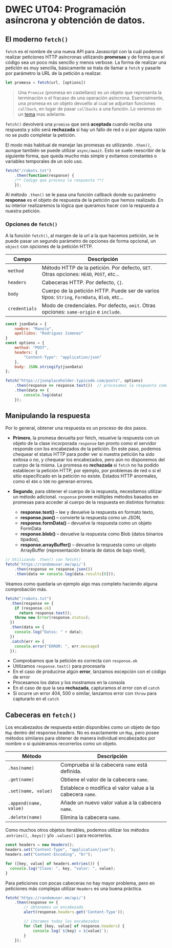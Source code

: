 # DWEC UT04: Programación asíncrona y obtención de datos.

## El moderno `fetch()`

`fetch` es el nombre de una nueva API para Javascript con la cuál podemos realizar peticiones HTTP asíncronas utilizando **promesas** y de forma que el código sea un poco más sencillo y menos verbose. La forma de realizar una petición es muy sencilla, básicamente se trata de llamar a `fetch` y pasarle por parámetro la URL de la petición a realizar.

```js
let promesa = fetch(url, [options])
```

> Una `Promise` (promesa en castellano) es un objeto que representa la terminación o el fracaso de una operación asíncrona. Esencialmente, una promesa es un objeto devuelto al cual se adjuntan funciones `callback`, en lugar de pasar `callbacks` a una función. Lo veremos en un [tema]() mas adelante.

`fetch()` devolverá una `promise` que será **aceptada** cuando reciba una respuesta y sólo será **rechazada** si hay un fallo de red o si por alguna razón no se pudo completar la petición.

El modo más habitual de manejar las promesas es utilizando `.then()`, aunque también se puede utilizar `async/await`. Esto se suele reescribir de la siguiente forma, que queda mucho más simple y evitamos constantes o variables temporales de un solo uso.

```js
fetch("/robots.txt")
    .then(function(response) {
    /** Código que procesa la respuesta **/
    });
```

Al método `.then()` se le pasa una función callback donde su parámetro **response** es el objeto de respuesta de la petición que hemos realizado. En su interior realizaremos la lógica que queramos hacer con la respuesta a nuestra petición.

### Opciones de `fetch()`

A la función `fetch()`, al margen de la url a la que hacemos petición, se le puede pasar un segundo parámetro de opciones de forma opcional, un `object` con opciones de la petición HTTP.

| Campo | Descripción |
|----------|----------|
| `method` | Método HTTP de la petición. Por defecto, `GET`. Otras opciones: `HEAD`, `POST`, etc... | 
| `headers` | Cabeceras HTTP. Por defecto, `{}`. | 
| `body` | Cuerpo de la petición HTTP. Puede ser de varios tipos: `String`, `FormData`, `Blob`, etc... | 
| `credentials` | Modo de credenciales. Por defecto, `omit`. Otras opciones: `same-origin` e `include`. | 

```js
const jsonData = {
    nombre: "Manolo",
    apellidos: "Rodriguez Jimenez"
}
const options = {
    method: "POST",
    headers: {
        "Content-Type": "application/json"
    },
    body: JSON.stringify(jsonData)
};

fetch("https://jsonplaceholder.typicode.com/posts", options)
    .then(response => response.text())  // procesamos la respuesta como si fuera texto plano
    .then(data => {
        console.log(data)
    });
```

## Manipulando la respuesta

Por lo general, obtener una respuesta es un proceso de dos pasos.

* **Primero**, la promesa devuelta por fetch, resuelve la respuesta con un objeto de la clase incorporada `response` tan pronto como el servidor responde con los encabezados de la petición. En este paso, podemos chequear el status HTTP para poder ver si nuestra petición ha sido exitosa o no, y chequear los encabezados, pero aún no disponemos del cuerpo de la misma.
La promesa es **rechazada** si `fetch` no ha podido establecer la petición HTTP, por ejemplo, por problemas de red o si el sitio especificado en la petición no existe. Estados HTTP anormales, como el `404` o `500` no generan errores.

* **Segundo**, para obtener el cuerpo de la respuesta, necesitamos utilizar un método adicional. `response` provee múltiples métodos basados en promesas para acceder al cuerpo de la respuesta en distintos formatos:

    * **response.text()** – lee y devuelve la respuesta en formato texto,
    * **response.json()** – convierte la respuesta como un JSON,
    * **response.formData()** – devuelve la respuesta como un objeto FormData
    * **response.blob()** – devuelve la respuesta como Blob (datos binarios tipados),
    * **response.arrayBuffer()** – devuelve la respuesta como un objeto ArrayBuffer (representación binaria de datos de bajo nivel),

```js
// Utilizando .then() con fetch()
fetch('https://randomuser.me/api/')
    .then(response => response.json())
    .then(data => console.log(data.results[0]));
```

Veamos como quedaria un ejemplo algo mas completo haciendo alguna comprobación más.

```js
fetch("/robots.txt")
  .then(response => {
    if (response.ok)
      return response.text();
    throw new Error(response.status);
  })
  .then(data => {
    console.log("Datos: " + data);
  })
  .catch(err => {
    console.error("ERROR: ", err.message)
  });
```

* Comprobamos que la petición es correcta con `response.ok`
* Utilizamos `response.text()` para procesarla
* En el caso de producirse algún **error**, lanzamos excepción con el código de error
* Procesamos los datos y los mostramos en la consola
* En el caso de que la sea **rechazada**, capturamos el error con el `catch`
* Si ocurre un error 404, 500 o similar, lanzamos error con `throw` para capturarlo en el `catch`

## Cabeceras en `fetch()`

Los encabezados de respuesta están disponibles como un objeto de tipo `Map` dentro del response.headers. No es exactamente un `Map`, pero posee métodos similares para obtener de manera individual encabezados por nombre o si quisiéramos recorrerlos como un objeto.

| Método | Descripción |
|----------|----------|
| `.has(name)` | Comprueba si la cabecera `name` está definida. |
| `.get(name)` | Obtiene el valor de la cabecera `name`. |
| `.set(name, value)` | Establece o modifica el valor value a la cabecera `name`. |
| `.append(name, value)` | Añade un nuevo valor value a la cabecera `name`. |
| `.delete(name)` | Elimina la cabecera `name`. |

Como muchos otros objetos iterables, podemos utilizar los métodos .`entries()`, `.keys()` y/o `.values()` para recorrerlos.

```js
const headers = new Headers();
headers.set("Content-Type", "application/json");
headers.set("Content-Encoding", "br");

for ([key, value] of headers.entries()) {
  console.log("Clave: ", key, "valor: ", value);
}
```

Para peticiones con pocas cabeceras no hay mayor problema, pero en peticiones más complejas utilizar `Headers` es una buena práctica.

```js
fetch('https://randomuser.me/api/')
    .then(response => {
        // obtenemos un encabezado
        alert(response.headers.get('Content-Type'));

        // iteramos todos los encabezados
        for (let [key, value] of response.headers) {
            console.log(`${key} = ${value}`);
        }
    });
```